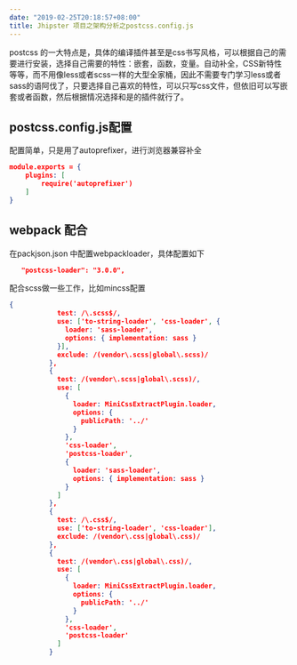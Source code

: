 ```yaml
---
date: "2019-02-25T20:18:57+08:00"
title: Jhipster 项目之架构分析之postcss.config.js
---
```


postcss 的一大特点是，具体的编译插件甚至是css书写风格，可以根据自己的需要进行安装，选择自己需要的特性：嵌套，函数，变量。自动补全，CSS新特性等等，而不用像less或者scss一样的大型全家桶，因此不需要专门学习less或者sass的语阿伐了，只要选择自己喜欢的特性，可以只写css文件，但依旧可以写嵌套或者函数，然后根据情况选择和是的插件就行了。

## postcss.config.js配置

配置简单，只是用了autoprefixer，进行浏览器兼容补全

```json
module.exports = {
    plugins: [
        require('autoprefixer')
    ]
}
```

## webpack 配合

在packjson.json 中配置webpackloader，具体配置如下

```json
   "postcss-loader": "3.0.0",
```

配合scss做一些工作，比如mincss配置

```json
{
            test: /\.scss$/,
            use: ['to-string-loader', 'css-loader', {
              loader: 'sass-loader',
              options: { implementation: sass }
            }],
            exclude: /(vendor\.scss|global\.scss)/
          },
          {
            test: /(vendor\.scss|global\.scss)/,
            use: [
              {
                loader: MiniCssExtractPlugin.loader,
                options: {
                  publicPath: '../'
                }
              },
              'css-loader',
              'postcss-loader',
              {
                loader: 'sass-loader',
                options: { implementation: sass }
              }
            ]
          },
          {
            test: /\.css$/,
            use: ['to-string-loader', 'css-loader'],
            exclude: /(vendor\.css|global\.css)/
          },
          {
            test: /(vendor\.css|global\.css)/,
            use: [
              {
                loader: MiniCssExtractPlugin.loader,
                options: {
                  publicPath: '../'
                }
              },
              'css-loader',
              'postcss-loader'
            ]
          }
```

